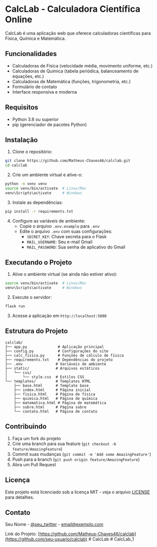 # CalcLab - Calculadora Científica Online

CalcLab é uma aplicação web que oferece calculadoras científicas para Física, Química e Matemática.

## Funcionalidades

- Calculadoras de Física (velocidade média, movimento uniforme, etc.)
- Calculadoras de Química (tabela periódica, balanceamento de equações, etc.)
- Calculadoras de Matemática (funções, trigonometria, etc.)
- Formulário de contato
- Interface responsiva e moderna

## Requisitos

- Python 3.8 ou superior
- pip (gerenciador de pacotes Python)

## Instalação

1. Clone o repositório:

```bash
git clone https://github.com/Matheus-Chaves46/calclab.git
cd calclab
```

2. Crie um ambiente virtual e ative-o:

```bash
python -m venv venv
source venv/bin/activate  # Linux/Mac
venv\Scripts\activate     # Windows
```

3. Instale as dependências:

```bash
pip install -r requirements.txt
```

4. Configure as variáveis de ambiente:
   - Copie o arquivo `.env.example` para `.env`
   - Edite o arquivo `.env` com suas configurações:
     - `SECRET_KEY`: Chave secreta para o Flask
     - `MAIL_USERNAME`: Seu e-mail Gmail
     - `MAIL_PASSWORD`: Sua senha de aplicativo do Gmail

## Executando o Projeto

1. Ative o ambiente virtual (se ainda não estiver ativo):

```bash
source venv/bin/activate  # Linux/Mac
venv\Scripts\activate     # Windows
```

2. Execute o servidor:

```bash
flask run
```

3. Acesse a aplicação em `http://localhost:5000`

## Estrutura do Projeto

```
calclab/
├── app.py              # Aplicação principal
├── config.py           # Configurações do site
├── calc_fisica.py      # Funções de cálculo de física
├── requirements.txt    # Dependências do projeto
├── .env               # Variáveis de ambiente
├── static/            # Arquivos estáticos
│   └── css/
│       └── style.css  # Estilos CSS
└── templates/         # Templates HTML
    ├── base.html      # Template base
    ├── index.html     # Página inicial
    ├── fisica.html    # Página de física
    ├── quimica.html   # Página de química
    ├── matematica.html # Página de matemática
    ├── sobre.html     # Página sobre
    └── contato.html   # Página de contato
```

## Contribuindo

1. Faça um fork do projeto
2. Crie uma branch para sua feature (`git checkout -b feature/AmazingFeature`)
3. Commit suas mudanças (`git commit -m 'Add some AmazingFeature'`)
4. Push para a branch (`git push origin feature/AmazingFeature`)
5. Abra um Pull Request

## Licença

Este projeto está licenciado sob a licença MIT - veja o arquivo [LICENSE](LICENSE) para detalhes.

## Contato

Seu Nome - [@seu_twitter](https://twitter.com/seu_twitter) - email@exemplo.com

Link do Projeto: [https://github.com/Matheus-Chaves46/calclab](https://github.com/seu-usuario/calclab)
#   C a l c L a b 
 
 #   C a l c L a b _ 1  
 